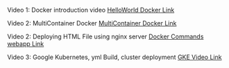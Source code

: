Video 1: Docker introduction video
[HelloWorld Docker Link](https://drive.google.com/file/d/1BhVnkhIRf5DoOe_i0NU-bfh2oRpNlPX-/view?usp=sharing)

Video 2: MultiContainer Docker
[MultiContainer Docker Link](https://drive.google.com/file/d/1cZZRlUFCR-UX0x2KcvVZJyslRnlOdXZ2/view)

Video 2: Deploying HTML File using nginx server
[Docker Commands webapp Link](https://drive.google.com/file/d/1zi5bbllhU5fqLiBNxcm3p3lr8_4oFo-l/view?usp=sharing)

Video 3: Google Kubernetes, yml Build, cluster deployment
[GKE Video Link](https://drive.google.com/file/d/132OUEGLxkURml4TrB4UHfmDSh1_RiluT/view?usp=sharing)